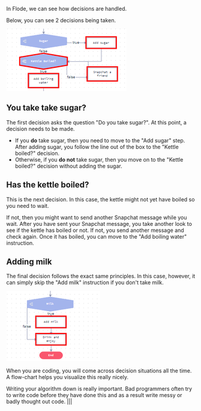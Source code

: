 In Flode, we can see how decisions are handled.

Below, you can see 2 decisions being taken.

![](.guides/img/sugarkettle.png)

## You take take sugar?
The first decision asks the question "Do you take sugar?". At this point, a decision needs to be made.

- If you **do** take sugar, then you need to move to the "Add sugar" step. After adding sugar, you follow the line out of the box to the "Kettle boiled?" decision.
- Otherwise, if you **do not** take sugar, then you move on to the "Kettle boiled?" decision without adding the sugar.

## Has the kettle boiled?
This is the next decision. In this case, the kettle might not yet have boiled so you need to wait.

If not, then you might want to send another Snapchat message while you wait. After you have sent your Snapchat message, you take another look to see if the kettle has boiled or not. If not, you send another message and check again. Once it has boiled, you can move to the "Add boiling water" instruction.

## Adding milk
The final decision follows the exact same principles. In this case, however, it can simply skip the "Add milk" instruction if you don't take milk.

![](.guides/img/addmilk.png)


When you are coding, you will come across decision situations all the time. A flow-chart helps you visualize this really nicely.

Writing your algorithm down is really important. Bad programmers often try to write code before they have done this and as a result write messy or badly thought out code.
|||

